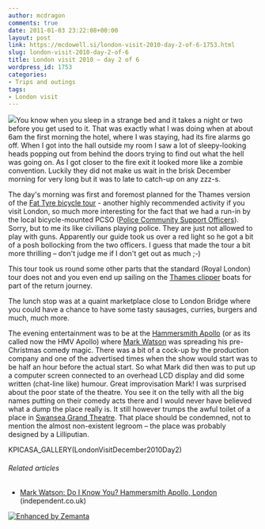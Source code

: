 ```yaml
---
author: mcdragon
comments: true
date: 2011-01-03 23:22:08+00:00
layout: post
link: https://mcdowell.si/london-visit-2010-day-2-of-6-1753.html
slug: london-visit-2010-day-2-of-6
title: London visit 2010 – day 2 of 6
wordpress_id: 1753
categories:
- Trips and outings
tags:
- London visit
---
```


[![](https://mcdowell.si/wp-content/uploads/2011/01/borough_market-1.jpg)](https://mcdowell.si/wp-content/uploads/2011/01/borough_market.jpg)You know when you sleep in a strange bed and it takes a night or two before you get used to it. That was exactly what I was doing when at about 6am the first morning the hotel, where I was staying, had its fire alarms go off. When I got into the hall outside my room I saw a lot of sleepy-looking heads popping out from behind the doors trying to find out what the hell was going on. As I got closer to the fire exit it looked more like a zombie convention. Luckily they did not make us wait in the brisk December morning for very long but it was to late to catch-up on any zzz-s.

The day's morning was first and foremost planned for the Thames version of the [Fat Tyre bicycle tour](http://fattirebiketours.com/london) - another highly recommended activity if you visit London, so much more interesting for the fact that we had a run-in by the local bicycle-mounted PCSO ([Police Community Support Officers](http://en.wikipedia.org/wiki/Police_Community_Support_Officer)). Sorry, but to me its like civilians playing police. They are just not allowed to play with guns. Apparently our guide took us over a red light so he got a bit of a posh bollocking from the two officers. I guess that made the tour a bit more thrilling – don't judge me if I don't get out as much ;-)

This tour took us round some other parts that the standard (Royal London) tour does not and you even end up sailing on the [Thames clipper](http://en.wikipedia.org/wiki/Thames_Clippers) boats for part of the return journey.

The lunch stop was at a quaint marketplace close to London Bridge where you could have a chance to have some tasty sausages, curries, burgers and much, much more.

The evening entertainment was to be at the [Hammersmith Apollo](http://en.wikipedia.org/wiki/HMV_Hammersmith_Apollo) (or as its called now the HMV Apollo) where [Mark Watson](http://en.wikipedia.org/wiki/Mark_Watson_%28comedian%29) was spreading his pre-Christmas comedy magic. There was a bit of a cock-up by the production company and one of the advertised times when the show would start was to be half an hour before the actual start. So what Mark did then was to put up a computer screen connected to an overhead LCD display and did some written (chat-line like) humour. Great improvisation Mark! I was surprised about the poor state of the theatre. You see it on the telly with all the big names putting on their comedy acts there and I would never have believed what a dump the place really is. It still however trumps the awful toilet of a place in [Swansea Grand Theatre](http://www.swanseagrand.co.uk/). That place should be condemned, not to mention the almost non-existent legroom – the place was probably designed by a Lilliputian.

KPICASA_GALLERY(LondonVisitDecember2010Day2)


###### Related articles





 	
  * [Mark Watson: Do I Know You? Hammersmith Apollo, London](http://www.independent.co.uk/arts-entertainment/comedy/reviews/mark-watson-do-i-know-you-hammersmith-apollo-london-2159481.html) (independent.co.uk)




[![Enhanced by Zemanta](http://img.zemanta.com/zemified_e.png?x-id=8505f49b-d373-44f3-93c3-9f97e7e5c165)](http://www.zemanta.com/)
